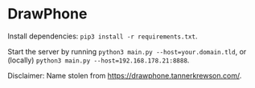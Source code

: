 # DrawPhone

Install dependencies: `pip3 install -r requirements.txt`.

Start the server by running `python3 main.py --host=your.domain.tld`, or (locally) `python3 main.py --host=192.168.178.21:8888`.

Disclaimer: Name stolen from https://drawphone.tannerkrewson.com/.
